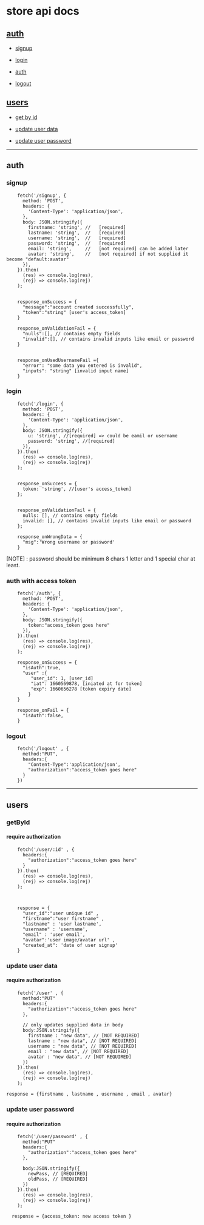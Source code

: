 # store api docs

## [auth](#auth)

- [signup](#signup)

- [login](#login)

- [auth](#auth-with-access-token)

- [logout](#logout)

## [users](#users)

- [get by id](#getbyid)

- [update user data](#update-user-data)

- [update user password](#update-user-password)


---


## auth

### signup

        fetch('/signup', {
          method: 'POST',
          headers: {
            'Content-Type': 'application/json',
          },
          body: JSON.stringify({
            firstname: 'string', //   [required]
            lastname: 'string',  //   [required]
            username: 'string',  //   [required]
            password: 'string',  //   [required]
            email: 'string',     //   [not required] can be added later
            avatar: 'string',    //   [not required] if not supplied it become "default:avatar"
          }),
        }).then(
          (res) => console.log(res),
          (rej) => console.log(rej)
        );


        response_onSuccess = {
          "message":"account created successfully",
          "token":"string" [user's access_token]
        }

        response_onValidationFail = {
          "nulls":[], // contains empty fields
          "invalid":[], // contains invalid inputs like email or password
        }


        response_onUsedUsernameFail ={
          "error": "some data you entered is invalid",
          "inputs": "string" [invalid input name]
        }

### login

        fetch('/login', {
          method: 'POST',
          headers: {
            'Content-Type': 'application/json',
          },
          body: JSON.stringify({
            u: 'string', //[required] => could be eamil or username
            password: 'string', //[required]
          }),
        }).then(
          (res) => console.log(res),
          (rej) => console.log(rej)
        );


        response_onSuccess = {
          token: 'string', //[user's access_token]
        };


        response_onValidationFail = {
          nulls: [], // contains empty fields
          invalid: [], // contains invalid inputs like email or password
        };

        response_onWrongData = {
          "msg":'Wrong username or password'
        }

[NOTE] : password should be minimum 8 chars 1 letter and 1 special char at least.

### auth with access token

        fetch('/auth', {
          method: 'POST',
          headers: {
            'Content-Type': 'application/json',
          },
          body: JSON.stringify({
            token:"access_token goes here"
          }),
        }).then(
          (res) => console.log(res),
          (rej) => console.log(rej)
        );

        response_onSuccess = {
          "isAuth":true,
          "user" :{
             "user_id": 1, [user_id]
             "iat": 1660569878, [iniated at for token]
             "exp": 1660656278 [token expiry date]
            }
        }

        response_onFail = {
          "isAuth":false,
        }

### logout

        fetch('/logout' , {
          method:"PUT",
          headers:{
            "Content-Type":'application/json',
            "authorization":"access_token goes here"
          }
        })


---

## users

### getById

#### require authorization

        fetch('/user/:id' , {
          headers:{
            "authorization":"access_token goes here"
          }
        }).then(
          (res) => console.log(res),
          (rej) => console.log(rej)
        );



        response = {
          "user_id":"user unique id" ,
          "firstname":"user firstname" ,
          "lastname" : 'user lastname',
          "username" : 'username',
          "email" : 'user email',
          "avatar":'user image/avatar url' ,
          "created_at": 'date of user signup'
        }

### update user data

#### require authorization

        fetch('/user' , {
          method:"PUT"
          headers:{
            "authorization":"access_token goes here"
          },

          // only updates supplied data in body
          body:JSON.stringify({
            firstname : "new data", // [NOT REQUIRED]
            lastname : "new data", // [NOT REQUIRED]
            username : "new data", // [NOT REQUIRED]
            email : "new data", // [NOT REQUIRED]
            avatar : "new data", // [NOT REQUIRED]
          })
        }).then(
          (res) => console.log(res),
          (rej) => console.log(rej)
        );

    response = {firstname , lastname , username , email , avatar}

### update user password

#### require authorization

        fetch('/user/password' , {
          method:"PUT"
          headers:{
            "authorization":"access_token goes here"
          },

          body:JSON.stringify({
            newPass, // [REQUIRED]
            oldPass, // [REQUIRED]
          })
        }).then(
          (res) => console.log(res),
          (rej) => console.log(rej)
        );

      response = {access_token: new access token }
